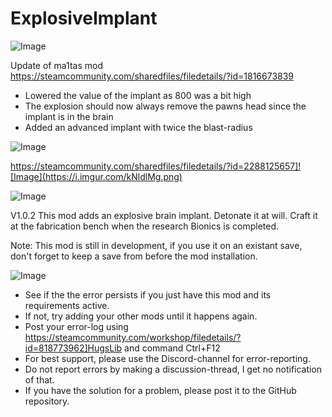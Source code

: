 # ExplosiveImplant

![Image](https://i.imgur.com/buuPQel.png)

Update of ma1tas mod
https://steamcommunity.com/sharedfiles/filedetails/?id=1816673839

- Lowered the value of the implant as 800 was a bit high
- The explosion should now always remove the pawns head since the implant is in the brain
- Added an advanced implant with twice the blast-radius

![Image](https://i.imgur.com/pufA0kM.png)


https://steamcommunity.com/sharedfiles/filedetails/?id=2288125657]![Image](https://i.imgur.com/kNldlMg.png)

	
![Image](https://i.imgur.com/Z4GOv8H.png)


V1.0.2
		This mod adds an explosive brain implant.
		Detonate it at will.
		Craft it at the fabrication bench when the research Bionics is completed.
	
Note: This mod is still in development, if you use it on an existant save,
don't forget to keep a save from before the mod installation.


![Image](https://i.imgur.com/PwoNOj4.png)



-  See if the the error persists if you just have this mod and its requirements active.
-  If not, try adding your other mods until it happens again.
-  Post your error-log using https://steamcommunity.com/workshop/filedetails/?id=818773962]HugsLib and command Ctrl+F12
-  For best support, please use the Discord-channel for error-reporting.
-  Do not report errors by making a discussion-thread, I get no notification of that.
-  If you have the solution for a problem, please post it to the GitHub repository.




